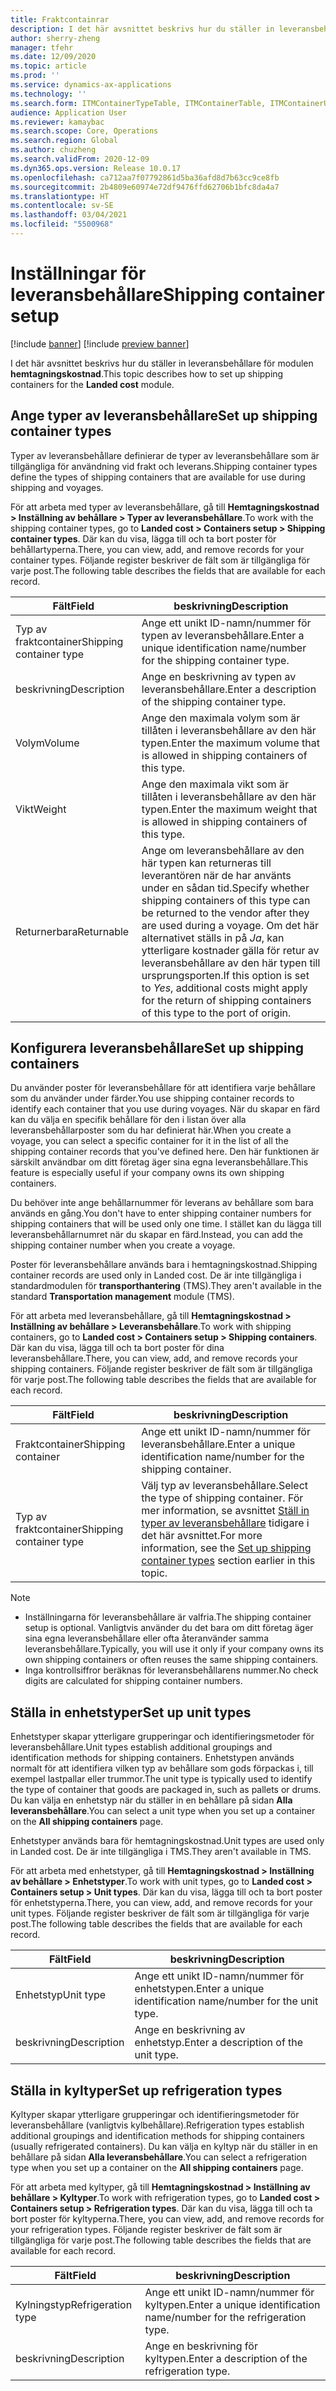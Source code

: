 ```yaml
---
title: Fraktcontainrar
description: I det här avsnittet beskrivs hur du ställer in leveransbehållare för modulen hemtagningskostnad.
author: sherry-zheng
manager: tfehr
ms.date: 12/09/2020
ms.topic: article
ms.prod: ''
ms.service: dynamics-ax-applications
ms.technology: ''
ms.search.form: ITMContainerTypeTable, ITMContainerTable, ITMContainerUnitTypeTable, ITMRefrigerationTypeTable, ITMContainersListPage, ITMContainers
audience: Application User
ms.reviewer: kamaybac
ms.search.scope: Core, Operations
ms.search.region: Global
ms.author: chuzheng
ms.search.validFrom: 2020-12-09
ms.dyn365.ops.version: Release 10.0.17
ms.openlocfilehash: ca712aa7f07792861d5ba36afd8d7b63cc9ce8fb
ms.sourcegitcommit: 2b4809e60974e72df9476ffd62706b1bfc8da4a7
ms.translationtype: HT
ms.contentlocale: sv-SE
ms.lasthandoff: 03/04/2021
ms.locfileid: "5500968"
---
```

# <a name="shipping-container-setup"></a><span data-ttu-id="20f07-103">Inställningar för leveransbehållare</span><span class="sxs-lookup"><span data-stu-id="20f07-103">Shipping container setup</span></span>

[!include [banner](../../includes/banner.md)]
[!include [preview banner](../includes/preview-banner.md)]

<span data-ttu-id="20f07-104">I det här avsnittet beskrivs hur du ställer in leveransbehållare för modulen **hemtagningskostnad**.</span><span class="sxs-lookup"><span data-stu-id="20f07-104">This topic describes how to set up shipping containers for the **Landed cost** module.</span></span>

## <a name="set-up-shipping-container-types"></a><a id="shipping-container-types"></a><span data-ttu-id="20f07-105">Ange typer av leveransbehållare</span><span class="sxs-lookup"><span data-stu-id="20f07-105">Set up shipping container types</span></span>

<span data-ttu-id="20f07-106">Typer av leveransbehållare definierar de typer av leveransbehållare som är tillgängliga för användning vid frakt och leverans.</span><span class="sxs-lookup"><span data-stu-id="20f07-106">Shipping container types define the types of shipping containers that are available for use during shipping and voyages.</span></span>

<span data-ttu-id="20f07-107">För att arbeta med typer av leveransbehållare, gå till **Hemtagningskostnad \> Inställning av behållare \> Typer av leveransbehållare**.</span><span class="sxs-lookup"><span data-stu-id="20f07-107">To work with the shipping container types, go to **Landed cost \> Containers setup \> Shipping container types**.</span></span> <span data-ttu-id="20f07-108">Där kan du visa, lägga till och ta bort poster för behållartyperna.</span><span class="sxs-lookup"><span data-stu-id="20f07-108">There, you can view, add, and remove records for your container types.</span></span> <span data-ttu-id="20f07-109">Följande register beskriver de fält som är tillgängliga för varje post.</span><span class="sxs-lookup"><span data-stu-id="20f07-109">The following table describes the fields that are available for each record.</span></span>

| <span data-ttu-id="20f07-110">Fält</span><span class="sxs-lookup"><span data-stu-id="20f07-110">Field</span></span> | <span data-ttu-id="20f07-111">beskrivning</span><span class="sxs-lookup"><span data-stu-id="20f07-111">Description</span></span> |
|---|---|
| <span data-ttu-id="20f07-112">Typ av fraktcontainer</span><span class="sxs-lookup"><span data-stu-id="20f07-112">Shipping container type</span></span> | <span data-ttu-id="20f07-113">Ange ett unikt ID-namn/nummer för typen av leveransbehållare.</span><span class="sxs-lookup"><span data-stu-id="20f07-113">Enter a unique identification name/number for the shipping container type.</span></span> |
| <span data-ttu-id="20f07-114">beskrivning</span><span class="sxs-lookup"><span data-stu-id="20f07-114">Description</span></span> | <span data-ttu-id="20f07-115">Ange en beskrivning av typen av leveransbehållare.</span><span class="sxs-lookup"><span data-stu-id="20f07-115">Enter a description of the shipping container type.</span></span> |
| <span data-ttu-id="20f07-116">Volym</span><span class="sxs-lookup"><span data-stu-id="20f07-116">Volume</span></span> | <span data-ttu-id="20f07-117">Ange den maximala volym som är tillåten i leveransbehållare av den här typen.</span><span class="sxs-lookup"><span data-stu-id="20f07-117">Enter the maximum volume that is allowed in shipping containers of this type.</span></span> |
| <span data-ttu-id="20f07-118">Vikt</span><span class="sxs-lookup"><span data-stu-id="20f07-118">Weight</span></span> | <span data-ttu-id="20f07-119">Ange den maximala vikt som är tillåten i leveransbehållare av den här typen.</span><span class="sxs-lookup"><span data-stu-id="20f07-119">Enter the maximum weight that is allowed in shipping containers of this type.</span></span> |
| <span data-ttu-id="20f07-120">Returnerbara</span><span class="sxs-lookup"><span data-stu-id="20f07-120">Returnable</span></span> | <span data-ttu-id="20f07-121">Ange om leveransbehållare av den här typen kan returneras till leverantören när de har använts under en sådan tid.</span><span class="sxs-lookup"><span data-stu-id="20f07-121">Specify whether shipping containers of this type can be returned to the vendor after they are used during a voyage.</span></span> <span data-ttu-id="20f07-122">Om det här alternativet ställs in på *Ja*, kan ytterligare kostnader gälla för retur av leveransbehållare av den här typen till ursprungsporten.</span><span class="sxs-lookup"><span data-stu-id="20f07-122">If this option is set to *Yes*, additional costs might apply for the return of shipping containers of this type to the port of origin.</span></span> |

## <a name="set-up-shipping-containers"></a><span data-ttu-id="20f07-123">Konfigurera leveransbehållare</span><span class="sxs-lookup"><span data-stu-id="20f07-123">Set up shipping containers</span></span>

<span data-ttu-id="20f07-124">Du använder poster för leveransbehållare för att identifiera varje behållare som du använder under färder.</span><span class="sxs-lookup"><span data-stu-id="20f07-124">You use shipping container records to identify each container that you use during voyages.</span></span> <span data-ttu-id="20f07-125">När du skapar en färd kan du välja en specifik behållare för den i listan över alla leveransbehållarposter som du har definierat här.</span><span class="sxs-lookup"><span data-stu-id="20f07-125">When you create a voyage, you can select a specific container for it in the list of all the shipping container records that you've defined here.</span></span> <span data-ttu-id="20f07-126">Den här funktionen är särskilt användbar om ditt företag äger sina egna leveransbehållare.</span><span class="sxs-lookup"><span data-stu-id="20f07-126">This feature is especially useful if your company owns its own shipping containers.</span></span>

<span data-ttu-id="20f07-127">Du behöver inte ange behållarnummer för leverans av behållare som bara används en gång.</span><span class="sxs-lookup"><span data-stu-id="20f07-127">You don't have to enter shipping container numbers for shipping containers that will be used only one time.</span></span> <span data-ttu-id="20f07-128">I stället kan du lägga till leveransbehållarnumret när du skapar en färd.</span><span class="sxs-lookup"><span data-stu-id="20f07-128">Instead, you can add the shipping container number when you create a voyage.</span></span>

<span data-ttu-id="20f07-129">Poster för leveransbehållare används bara i hemtagningskostnad.</span><span class="sxs-lookup"><span data-stu-id="20f07-129">Shipping container records are used only in Landed cost.</span></span> <span data-ttu-id="20f07-130">De är inte tillgängliga i standardmodulen för **transporthantering** (TMS).</span><span class="sxs-lookup"><span data-stu-id="20f07-130">They aren't available in the standard **Transportation management** module (TMS).</span></span>

<span data-ttu-id="20f07-131">För att arbeta med leveransbehållare, gå till **Hemtagningskostnad \> Inställning av behållare \> Leveransbehållare**.</span><span class="sxs-lookup"><span data-stu-id="20f07-131">To work with shipping containers, go to **Landed cost \> Containers setup \> Shipping containers**.</span></span> <span data-ttu-id="20f07-132">Där kan du visa, lägga till och ta bort poster för dina leveransbehållare.</span><span class="sxs-lookup"><span data-stu-id="20f07-132">There, you can view, add, and remove records your shipping containers.</span></span> <span data-ttu-id="20f07-133">Följande register beskriver de fält som är tillgängliga för varje post.</span><span class="sxs-lookup"><span data-stu-id="20f07-133">The following table describes the fields that are available for each record.</span></span>

| <span data-ttu-id="20f07-134">Fält</span><span class="sxs-lookup"><span data-stu-id="20f07-134">Field</span></span> | <span data-ttu-id="20f07-135">beskrivning</span><span class="sxs-lookup"><span data-stu-id="20f07-135">Description</span></span> |
|---|---|
| <span data-ttu-id="20f07-136">Fraktcontainer</span><span class="sxs-lookup"><span data-stu-id="20f07-136">Shipping container</span></span> | <span data-ttu-id="20f07-137">Ange ett unikt ID-namn/nummer för leveransbehållare.</span><span class="sxs-lookup"><span data-stu-id="20f07-137">Enter a unique identification name/number for the shipping container.</span></span> |
| <span data-ttu-id="20f07-138">Typ av fraktcontainer</span><span class="sxs-lookup"><span data-stu-id="20f07-138">Shipping container type</span></span> | <span data-ttu-id="20f07-139">Välj typ av leveransbehållare.</span><span class="sxs-lookup"><span data-stu-id="20f07-139">Select the type of shipping container.</span></span> <span data-ttu-id="20f07-140">För mer information, se avsnittet [Ställ in typer av leveransbehållare](#shipping-container-types) tidigare i det här avsnittet.</span><span class="sxs-lookup"><span data-stu-id="20f07-140">For more information, see the [Set up shipping container types](#shipping-container-types) section earlier in this topic.</span></span> |

> [!NOTE]
> - <span data-ttu-id="20f07-141">Inställningarna för leveransbehållare är valfria.</span><span class="sxs-lookup"><span data-stu-id="20f07-141">The shipping container setup is optional.</span></span> <span data-ttu-id="20f07-142">Vanligtvis använder du det bara om ditt företag äger sina egna leveransbehållare eller ofta återanvänder samma leveransbehållare.</span><span class="sxs-lookup"><span data-stu-id="20f07-142">Typically, you will use it only if your company owns its own shipping containers or often reuses the same shipping containers.</span></span>
> - <span data-ttu-id="20f07-143">Inga kontrollsiffror beräknas för leveransbehållarens nummer.</span><span class="sxs-lookup"><span data-stu-id="20f07-143">No check digits are calculated for shipping container numbers.</span></span>

## <a name="set-up-unit-types"></a><a name="unit-types"></a><span data-ttu-id="20f07-144">Ställa in enhetstyper</span><span class="sxs-lookup"><span data-stu-id="20f07-144">Set up unit types</span></span>

<span data-ttu-id="20f07-145">Enhetstyper skapar ytterligare grupperingar och identifieringsmetoder för leveransbehållare.</span><span class="sxs-lookup"><span data-stu-id="20f07-145">Unit types establish additional groupings and identification methods for shipping containers.</span></span> <span data-ttu-id="20f07-146">Enhetstypen används normalt för att identifiera vilken typ av behållare som gods förpackas i, till exempel lastpallar eller trummor.</span><span class="sxs-lookup"><span data-stu-id="20f07-146">The unit type is typically used to identify the type of container that goods are packaged in, such as pallets or drums.</span></span> <span data-ttu-id="20f07-147">Du kan välja en enhetstyp när du ställer in en behållare på sidan **Alla leveransbehållare**.</span><span class="sxs-lookup"><span data-stu-id="20f07-147">You can select a unit type when you set up a container on the **All shipping containers** page.</span></span>

<span data-ttu-id="20f07-148">Enhetstyper används bara för hemtagningskostnad.</span><span class="sxs-lookup"><span data-stu-id="20f07-148">Unit types are used only in Landed cost.</span></span> <span data-ttu-id="20f07-149">De är inte tillgängliga i TMS.</span><span class="sxs-lookup"><span data-stu-id="20f07-149">They aren't available in TMS.</span></span>

<span data-ttu-id="20f07-150">För att arbeta med enhetstyper, gå till **Hemtagningskostnad \> Inställning av behållare \> Enhetstyper**.</span><span class="sxs-lookup"><span data-stu-id="20f07-150">To work with unit types, go to **Landed cost \> Containers setup \> Unit types**.</span></span> <span data-ttu-id="20f07-151">Där kan du visa, lägga till och ta bort poster för enhetstyperna.</span><span class="sxs-lookup"><span data-stu-id="20f07-151">There, you can view, add, and remove records for your unit types.</span></span> <span data-ttu-id="20f07-152">Följande register beskriver de fält som är tillgängliga för varje post.</span><span class="sxs-lookup"><span data-stu-id="20f07-152">The following table describes the fields that are available for each record.</span></span>

| <span data-ttu-id="20f07-153">Fält</span><span class="sxs-lookup"><span data-stu-id="20f07-153">Field</span></span> | <span data-ttu-id="20f07-154">beskrivning</span><span class="sxs-lookup"><span data-stu-id="20f07-154">Description</span></span> |
|---|---|
| <span data-ttu-id="20f07-155">Enhetstyp</span><span class="sxs-lookup"><span data-stu-id="20f07-155">Unit type</span></span> | <span data-ttu-id="20f07-156">Ange ett unikt ID-namn/nummer för enhetstypen.</span><span class="sxs-lookup"><span data-stu-id="20f07-156">Enter a unique identification name/number for the unit type.</span></span> |
| <span data-ttu-id="20f07-157">beskrivning</span><span class="sxs-lookup"><span data-stu-id="20f07-157">Description</span></span> | <span data-ttu-id="20f07-158">Ange en beskrivning av enhetstyp.</span><span class="sxs-lookup"><span data-stu-id="20f07-158">Enter a description of the unit type.</span></span> |

## <a name="set-up-refrigeration-types"></a><a name="refrigeration-types"></a><span data-ttu-id="20f07-159">Ställa in kyltyper</span><span class="sxs-lookup"><span data-stu-id="20f07-159">Set up refrigeration types</span></span>

<span data-ttu-id="20f07-160">Kyltyper skapar ytterligare grupperingar och identifieringsmetoder för leveransbehållare (vanligtvis kylbehållare).</span><span class="sxs-lookup"><span data-stu-id="20f07-160">Refrigeration types establish additional groupings and identification methods for shipping containers (usually refrigerated containers).</span></span> <span data-ttu-id="20f07-161">Du kan välja en kyltyp när du ställer in en behållare på sidan **Alla leveransbehållare**.</span><span class="sxs-lookup"><span data-stu-id="20f07-161">You can select a refrigeration type when you set up a container on the **All shipping containers** page.</span></span>

<span data-ttu-id="20f07-162">För att arbeta med kyltyper, gå till **Hemtagningskostnad \> Inställning av behållare \> Kyltyper**.</span><span class="sxs-lookup"><span data-stu-id="20f07-162">To work with refrigeration types, go to **Landed cost \> Containers setup \> Refrigeration types**.</span></span> <span data-ttu-id="20f07-163">Där kan du visa, lägga till och ta bort poster för kyltyperna.</span><span class="sxs-lookup"><span data-stu-id="20f07-163">There, you can view, add, and remove records for your refrigeration types.</span></span> <span data-ttu-id="20f07-164">Följande register beskriver de fält som är tillgängliga för varje post.</span><span class="sxs-lookup"><span data-stu-id="20f07-164">The following table describes the fields that are available for each record.</span></span>

| <span data-ttu-id="20f07-165">Fält</span><span class="sxs-lookup"><span data-stu-id="20f07-165">Field</span></span> | <span data-ttu-id="20f07-166">beskrivning</span><span class="sxs-lookup"><span data-stu-id="20f07-166">Description</span></span> |
|---|---|
| <span data-ttu-id="20f07-167">Kylningstyp</span><span class="sxs-lookup"><span data-stu-id="20f07-167">Refrigeration type</span></span> | <span data-ttu-id="20f07-168">Ange ett unikt ID-namn/nummer för kyltypen.</span><span class="sxs-lookup"><span data-stu-id="20f07-168">Enter a unique identification name/number for the refrigeration type.</span></span> |
| <span data-ttu-id="20f07-169">beskrivning</span><span class="sxs-lookup"><span data-stu-id="20f07-169">Description</span></span> | <span data-ttu-id="20f07-170">Ange en beskrivning för kyltypen.</span><span class="sxs-lookup"><span data-stu-id="20f07-170">Enter a description of the refrigeration type.</span></span> |
